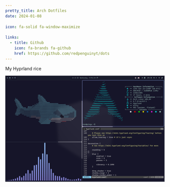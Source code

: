 ```yaml
---
pretty_title: Arch Dotfiles
date: 2024-01-08

icon: fa-solid fa-window-maximize

links:
  - title: Github
    icon: fa-brands fa-github
    href: https://github.com/redpenguinyt/dots
---
```


My Hyprland rice

![Hyprland Screenshot](/assets/images/hyprdots.png)